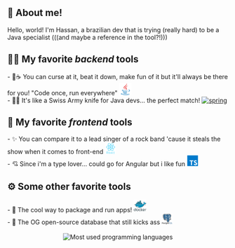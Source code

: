 ## 🤖 About me! 
Hello, world! I'm Hassan, a brazilian dev that is trying (really hard) to be a Java specialist (((and maybe a reference in the tool?!)))

## 👨‍💻 My favorite *backend* tools

<div>
- 💙☕️ You can curse at it, beat it down, make fun of it but it'll always be there for you! "Code once, run everywhere" 
  <a href="https://www.java.com" target="_blank" rel="noreferrer">
    <img
      src="https://raw.githubusercontent.com/devicons/devicon/master/icons/java/java-original.svg"
      alt="java" 
      width=28
      height=28
    />
  </a>
</div>
<div>
- 🦾🍃 It's like a Swiss Army knife for Java devs... the perfect match!
  <a href="https://spring.io/" target="_blank" rel="noreferrer">
    <img
      src="https://www.vectorlogo.zone/logos/springio/springio-icon.svg"
      alt="spring"
      width=25
      height=25
    />
  </a>
</div>

## 🎨 My favorite *frontend* tools
<div>
- ✨ You can compare it to a lead singer of a rock band 'cause it steals the show when it comes to front-end 
  <a href="https://reactjs.org/" target="_blank" rel="noreferrer">
    <img
      src="https://raw.githubusercontent.com/devicons/devicon/master/icons/react/react-original-wordmark.svg"
      alt="react"
      width=25
      height=25
    />
  </a>
</div>
<div>
- 💘 Since i'm a type lover... could go for Angular but i like fun 
  <a href="https://www.typescriptlang.org/" target="_blank" rel="noreferrer">
    <img
      src="https://raw.githubusercontent.com/devicons/devicon/master/icons/typescript/typescript-original.svg"
      alt="typescript"
      width=25
      height=25
    />
  </a>
</div>

## ⚙️ Some other favorite tools
<div>
- 🐳 The cool way to package and run apps! 
  <a href="https://www.docker.com/" target="_blank" rel="noreferrer">
    <img
      src="https://raw.githubusercontent.com/devicons/devicon/master/icons/docker/docker-original-wordmark.svg"
      alt="docker"
      width=29
      height=29
    />
  </a>
</div>
<div>
- 🐘 The OG open-source database that still kicks ass 
  <a href="https://www.postgresql.org" target="_blank" rel="noreferrer">
    <img
      src="https://raw.githubusercontent.com/devicons/devicon/master/icons/postgresql/postgresql-original-wordmark.svg"
      alt="postgresql"
      width=25
      height=25
    />
  </a>
</div>

<br />
<div style="display: flex; align-items: center; justify-content: center;">
  <img
    src="https://github-readme-stats.vercel.app/api/top-langs?username=hskuntze&show_icons=true&theme=dracula&locale=en&layout=compact"
    alt="Most used programming languages"
  />
</div>
